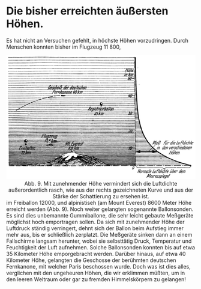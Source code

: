 Die bisher erreichten äußersten Höhen.
======================================

Es hat nicht an Versuchen gefehlt, in höchste Höhen vorzudringen.
Durch Menschen konnten bisher im Flugzeug 11 800,
<div align="center"><img alt="Veranschaulichung der bisher erreichten Höhen" src="abb09.png"/>Abb. 9. 
Mit zunehmender Höhe vermindert sich die Luftdichte außerordentlich
rasch, wie aus der rechts gezeichneten Kurve und aus der Stärke der Schattierung
zu ersehen ist.</div>
im Freiballon 12000, und alpinistiseh (am Mount Everest) 8600
Meter Höhe erreicht werden (Abb. 9). Noch weiter gelangten
sogenannte Ballonsonden. Es sind dies unbemannte Gummiballone,
die sehr leicht gebaute Meßgeräte möglichst hoch emportragen
sollen. Da sich mit zunehmender Höhe der Luftdruck
ständig verringert, dehnt sich der Ballon beim Aufstieg immer
mehr aus, bis er schließlich zerplatzt. Die Meßgeräte sinken dann
an einem Fallschirme langsam herunter, wobei sie selbsttätig
Druck, Temperatur und Feuchtigkeit der Luft aufnehmen. Solche
Ballonsonden konnten bis auf etwa 35 Kilometer Höhe emporgebracht
werden. Darüber hinaus, auf etwa 40 Kilometer Höhe,
gelangten die Geschosse der berühmten deutschen Fernkanone,
mit welcher Paris beschossen wurde. Doch was ist dies alles,
verglichen mit den ungeheuren Höhen, die wir erklimmen müßten,
um in den leeren Weltraum oder gar zu fremden Himmelskörpern
zu gelangen!

